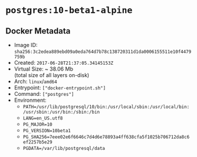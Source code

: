 # `postgres:10-beta1-alpine`

## Docker Metadata

- Image ID: `sha256:3c2edea889ebd09a0eda764d7b78c138720311d1da0006155511e10f4479759b`
- Created: `2017-06-28T21:37:05.34145153Z`
- Virtual Size: ~ 38.06 Mb  
  (total size of all layers on-disk)
- Arch: `linux`/`amd64`
- Entrypoint: `["docker-entrypoint.sh"]`
- Command: `["postgres"]`
- Environment:
  - `PATH=/usr/lib/postgresql/10/bin:/usr/local/sbin:/usr/local/bin:/usr/sbin:/usr/bin:/sbin:/bin`
  - `LANG=en_US.utf8`
  - `PG_MAJOR=10`
  - `PG_VERSION=10beta1`
  - `PG_SHA256=7eee02e6f6646c7d4d6e78893a4ff638cfa5f1025b706712da8c6ef2257b5e29`
  - `PGDATA=/var/lib/postgresql/data`
